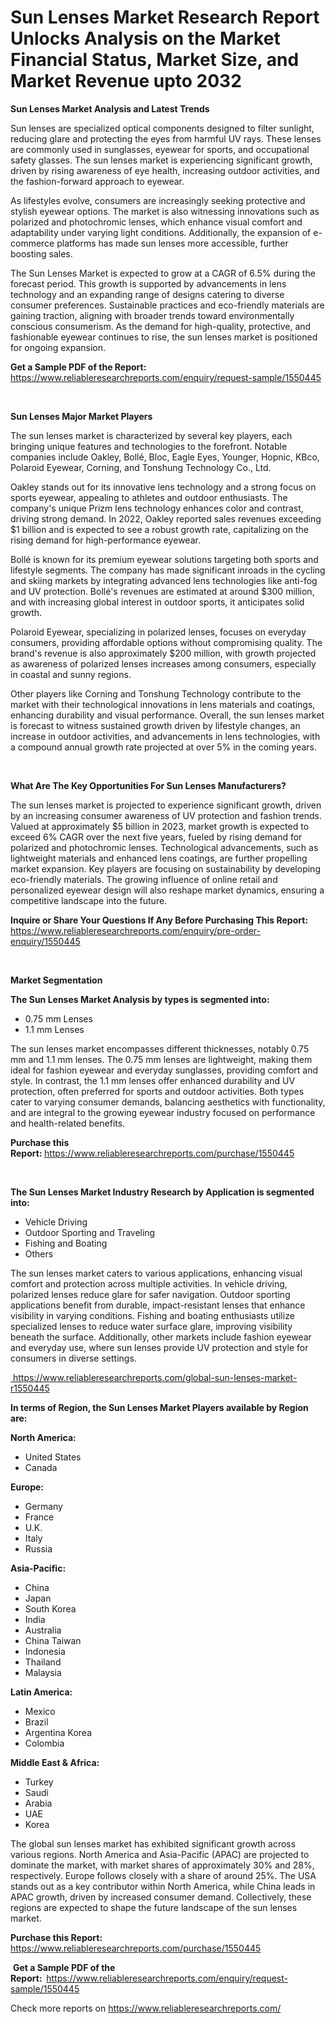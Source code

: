 <p><h1>Sun Lenses Market Research Report Unlocks Analysis on the Market Financial Status, Market Size, and Market Revenue upto 2032</h1></p><p><strong>Sun Lenses Market Analysis and Latest Trends</strong></p>
<p><p>Sun lenses are specialized optical components designed to filter sunlight, reducing glare and protecting the eyes from harmful UV rays. These lenses are commonly used in sunglasses, eyewear for sports, and occupational safety glasses. The sun lenses market is experiencing significant growth, driven by rising awareness of eye health, increasing outdoor activities, and the fashion-forward approach to eyewear.</p><p>As lifestyles evolve, consumers are increasingly seeking protective and stylish eyewear options. The market is also witnessing innovations such as polarized and photochromic lenses, which enhance visual comfort and adaptability under varying light conditions. Additionally, the expansion of e-commerce platforms has made sun lenses more accessible, further boosting sales.</p><p>The Sun Lenses Market is expected to grow at a CAGR of 6.5% during the forecast period. This growth is supported by advancements in lens technology and an expanding range of designs catering to diverse consumer preferences. Sustainable practices and eco-friendly materials are gaining traction, aligning with broader trends toward environmentally conscious consumerism. As the demand for high-quality, protective, and fashionable eyewear continues to rise, the sun lenses market is positioned for ongoing expansion.</p></p>
<p><strong>Get a Sample PDF of the Report:&nbsp;</strong> <a href="https://www.reliableresearchreports.com/enquiry/request-sample/1550445?utm_campaign=2652&utm_medium=2&utm_source=Github&utm_content=ia&utm_term=04042025&utm_id=sun-lenses">https://www.reliableresearchreports.com/enquiry/request-sample/1550445</a></p>
<p>&nbsp;</p>
<p><strong>Sun Lenses Major Market Players</strong></p>
<p><p>The sun lenses market is characterized by several key players, each bringing unique features and technologies to the forefront. Notable companies include Oakley, Bollé, Bloc, Eagle Eyes, Younger, Hopnic, KBco, Polaroid Eyewear, Corning, and Tonshung Technology Co., Ltd. </p><p>Oakley stands out for its innovative lens technology and a strong focus on sports eyewear, appealing to athletes and outdoor enthusiasts. The company's unique Prizm lens technology enhances color and contrast, driving strong demand. In 2022, Oakley reported sales revenues exceeding $1 billion and is expected to see a robust growth rate, capitalizing on the rising demand for high-performance eyewear.</p><p>Bollé is known for its premium eyewear solutions targeting both sports and lifestyle segments. The company has made significant inroads in the cycling and skiing markets by integrating advanced lens technologies like anti-fog and UV protection. Bollé's revenues are estimated at around $300 million, and with increasing global interest in outdoor sports, it anticipates solid growth.</p><p>Polaroid Eyewear, specializing in polarized lenses, focuses on everyday consumers, providing affordable options without compromising quality. The brand's revenue is also approximately $200 million, with growth projected as awareness of polarized lenses increases among consumers, especially in coastal and sunny regions.</p><p>Other players like Corning and Tonshung Technology contribute to the market with their technological innovations in lens materials and coatings, enhancing durability and visual performance. Overall, the sun lenses market is forecast to witness sustained growth driven by lifestyle changes, an increase in outdoor activities, and advancements in lens technologies, with a compound annual growth rate projected at over 5% in the coming years.</p></p>
<p>&nbsp;</p>
<p><strong>What Are The Key Opportunities For Sun Lenses Manufacturers?</strong></p>
<p><p>The sun lenses market is projected to experience significant growth, driven by an increasing consumer awareness of UV protection and fashion trends. Valued at approximately $5 billion in 2023, market growth is expected to exceed 6% CAGR over the next five years, fueled by rising demand for polarized and photochromic lenses. Technological advancements, such as lightweight materials and enhanced lens coatings, are further propelling market expansion. Key players are focusing on sustainability by developing eco-friendly materials. The growing influence of online retail and personalized eyewear design will also reshape market dynamics, ensuring a competitive landscape into the future.</p></p>
<p><strong>Inquire or Share Your Questions If Any Before Purchasing This Report:</strong> <a href="https://www.reliableresearchreports.com/enquiry/pre-order-enquiry/1550445?utm_campaign=2652&utm_medium=2&utm_source=Github&utm_content=ia&utm_term=04042025&utm_id=sun-lenses">https://www.reliableresearchreports.com/enquiry/pre-order-enquiry/1550445</a></p>
<p>&nbsp;</p>
<p><strong>Market Segmentation</strong></p>
<p><strong>The Sun Lenses Market Analysis by types is segmented into:</strong></p>
<p><ul><li>0.75 mm Lenses</li><li>1.1 mm Lenses</li></ul></p>
<p><p>The sun lenses market encompasses different thicknesses, notably 0.75 mm and 1.1 mm lenses. The 0.75 mm lenses are lightweight, making them ideal for fashion eyewear and everyday sunglasses, providing comfort and style. In contrast, the 1.1 mm lenses offer enhanced durability and UV protection, often preferred for sports and outdoor activities. Both types cater to varying consumer demands, balancing aesthetics with functionality, and are integral to the growing eyewear industry focused on performance and health-related benefits.</p></p>
<p><strong>Purchase this Report:&nbsp;</strong><a href="https://www.reliableresearchreports.com/purchase/1550445?utm_campaign=2652&utm_medium=2&utm_source=Github&utm_content=ia&utm_term=04042025&utm_id=sun-lenses">https://www.reliableresearchreports.com/purchase/1550445</a></p>
<p>&nbsp;</p>
<p><strong>The Sun Lenses Market Industry Research by Application is segmented into:</strong></p>
<p><ul><li>Vehicle Driving</li><li>Outdoor Sporting and Traveling</li><li>Fishing and Boating</li><li>Others</li></ul></p>
<p><p>The sun lenses market caters to various applications, enhancing visual comfort and protection across multiple activities. In vehicle driving, polarized lenses reduce glare for safer navigation. Outdoor sporting applications benefit from durable, impact-resistant lenses that enhance visibility in varying conditions. Fishing and boating enthusiasts utilize specialized lenses to reduce water surface glare, improving visibility beneath the surface. Additionally, other markets include fashion eyewear and everyday use, where sun lenses provide UV protection and style for consumers in diverse settings.</p></p>
<p><a href="https://www.reliableresearchreports.com/global-sun-lenses-market-r1550445?utm_campaign=2652&utm_medium=2&utm_source=Github&utm_content=ia&utm_term=04042025&utm_id=sun-lenses">&nbsp;https://www.reliableresearchreports.com/global-sun-lenses-market-r1550445</a></p>
<p><strong>In terms of Region, the Sun Lenses Market Players available by Region are:</strong></p>
<p>
    <p> <strong> North America: </strong>
        <ul>
            <li>United States</li>
            <li>Canada</li>
        </ul>
        </p> 
    <p> <strong> Europe: </strong>
        <ul>
            <li>Germany</li>
            <li>France</li>
            <li>U.K.</li>
            <li>Italy</li>
            <li>Russia</li>
        </ul>
        </p> 
    <p> <strong> Asia-Pacific: </strong>
        <ul>
            <li>China</li>
            <li>Japan</li>
            <li>South Korea</li>
            <li>India</li>
            <li>Australia</li>
            <li>China Taiwan</li>
            <li>Indonesia</li>
            <li>Thailand</li>
            <li>Malaysia</li>
        </ul>
        </p> 
    <p> <strong> Latin America: </strong>
        <ul>
            <li>Mexico</li>
            <li>Brazil</li>
            <li>Argentina Korea</li>
            <li>Colombia</li>
        </ul>
        </p> 
    <p> <strong> Middle East & Africa: </strong>
        <ul>
            <li>Turkey</li>
            <li>Saudi</li>
            <li>Arabia</li>
            <li>UAE</li>
            <li>Korea</li>
        </ul>
    </p>
    </p>
<p><p>The global sun lenses market has exhibited significant growth across various regions. North America and Asia-Pacific (APAC) are projected to dominate the market, with market shares of approximately 30% and 28%, respectively. Europe follows closely with a share of around 25%. The USA stands out as a key contributor within North America, while China leads in APAC growth, driven by increased consumer demand. Collectively, these regions are expected to shape the future landscape of the sun lenses market.</p></p>
<p><strong>Purchase this Report: </strong><a href="https://www.reliableresearchreports.com/purchase/1550445?utm_campaign=2652&utm_medium=2&utm_source=Github&utm_content=ia&utm_term=04042025&utm_id=sun-lenses">https://www.reliableresearchreports.com/purchase/1550445</a></p>
<p>&nbsp;<strong>Get a Sample PDF of the Report:&nbsp;&nbsp;</strong><a href="https://www.reliableresearchreports.com/enquiry/request-sample/1550445?utm_campaign=2652&utm_medium=2&utm_source=Github&utm_content=ia&utm_term=04042025&utm_id=sun-lenses">https://www.reliableresearchreports.com/enquiry/request-sample/1550445</a></p>
<p><strong></strong></p>
<p>Check more reports on <a href="https://www.reliableresearchreports.com/?utm_campaign=2652&utm_medium=2&utm_source=Github&utm_content=ia&utm_term=04042025&utm_id=sun-lenses">https://www.reliableresearchreports.com/</a></p>